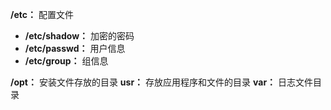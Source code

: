 **/etc：** 配置文件
- **/etc/shadow：** 加密的密码
- **/etc/passwd：** 用户信息
- **/etc/group：** 组信息

**/opt：** 安装文件存放的目录
**usr：** 存放应用程序和文件的目录
**var：** 日志文件目录